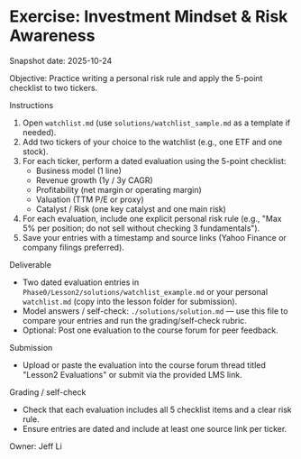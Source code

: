 # Exercise: Investment Mindset & Risk Awareness

Snapshot date: 2025-10-24

Objective: Practice writing a personal risk rule and apply the 5-point checklist to two tickers.

Instructions
1. Open `watchlist.md` (use `solutions/watchlist_sample.md` as a template if needed).
2. Add two tickers of your choice to the watchlist (e.g., one ETF and one stock).
3. For each ticker, perform a dated evaluation using the 5-point checklist:
   - Business model (1 line)
   - Revenue growth (1y / 3y CAGR)
   - Profitability (net margin or operating margin)
   - Valuation (TTM P/E or proxy)
   - Catalyst / Risk (one key catalyst and one main risk)
4. For each evaluation, include one explicit personal risk rule (e.g., "Max 5% per position; do not sell without checking 3 fundamentals").
5. Save your entries with a timestamp and source links (Yahoo Finance or company filings preferred).

Deliverable
- Two dated evaluation entries in `Phase0/Lesson2/solutions/watchlist_example.md` or your personal `watchlist.md` (copy into the lesson folder for submission).
- Model answers / self-check: `./solutions/solution.md` — use this file to compare your entries and run the grading/self-check rubric.
- Optional: Post one evaluation to the course forum for peer feedback.

Submission
- Upload or paste the evaluation into the course forum thread titled "Lesson2 Evaluations" or submit via the provided LMS link.

Grading / self-check
- Check that each evaluation includes all 5 checklist items and a clear risk rule.
- Ensure entries are dated and include at least one source link per ticker.

Owner: Jeff Li
